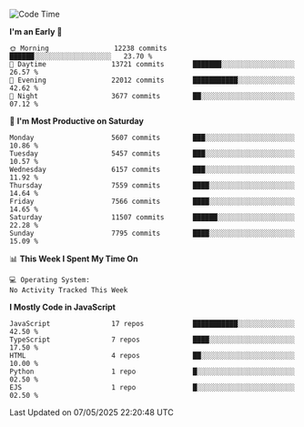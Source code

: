 <!--START_SECTION:waka-->
![Code Time](http://img.shields.io/badge/Code%20Time-3%2C498%20hrs%2059%20mins-blue)

**I'm an Early 🐤** 

```text
🌞 Morning                12238 commits       ██████░░░░░░░░░░░░░░░░░░░   23.70 % 
🌆 Daytime                13721 commits       ███████░░░░░░░░░░░░░░░░░░   26.57 % 
🌃 Evening                22012 commits       ███████████░░░░░░░░░░░░░░   42.62 % 
🌙 Night                  3677 commits        ██░░░░░░░░░░░░░░░░░░░░░░░   07.12 % 
```
📅 **I'm Most Productive on Saturday** 

```text
Monday                   5607 commits        ███░░░░░░░░░░░░░░░░░░░░░░   10.86 % 
Tuesday                  5457 commits        ███░░░░░░░░░░░░░░░░░░░░░░   10.57 % 
Wednesday                6157 commits        ███░░░░░░░░░░░░░░░░░░░░░░   11.92 % 
Thursday                 7559 commits        ████░░░░░░░░░░░░░░░░░░░░░   14.64 % 
Friday                   7566 commits        ████░░░░░░░░░░░░░░░░░░░░░   14.65 % 
Saturday                 11507 commits       ██████░░░░░░░░░░░░░░░░░░░   22.28 % 
Sunday                   7795 commits        ████░░░░░░░░░░░░░░░░░░░░░   15.09 % 
```


📊 **This Week I Spent My Time On** 

```text
💻 Operating System: 
No Activity Tracked This Week
```

**I Mostly Code in JavaScript** 

```text
JavaScript               17 repos            ███████████░░░░░░░░░░░░░░   42.50 % 
TypeScript               7 repos             ████░░░░░░░░░░░░░░░░░░░░░   17.50 % 
HTML                     4 repos             ██░░░░░░░░░░░░░░░░░░░░░░░   10.00 % 
Python                   1 repo              █░░░░░░░░░░░░░░░░░░░░░░░░   02.50 % 
EJS                      1 repo              █░░░░░░░░░░░░░░░░░░░░░░░░   02.50 % 
```




 Last Updated on 07/05/2025 22:20:48 UTC
<!--END_SECTION:waka-->

<!--
**likaiqiang/likaiqiang** is a ✨ _special_ ✨ repository because its `README.md` (this file) appears on your GitHub profile.

Here are some ideas to get you started:

- 🔭 I’m currently working on ...
- 🌱 I’m currently learning ...
- 👯 I’m looking to collaborate on ...
- 🤔 I’m looking for help with ...
- 💬 Ask me about ...
- 📫 How to reach me: ...
- 😄 Pronouns: ...
- ⚡ Fun fact: ...
-->
